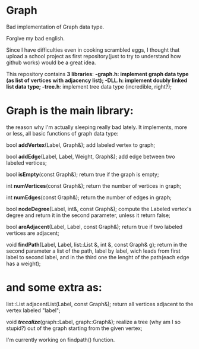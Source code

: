 # Graph
Bad implementation of Graph data type.

Forgive my bad english.

Since I have difficulties even in cooking scrambled eggs, 
I thought that upload a school project as first repository(just to try to understand how github works) would be a great idea.

This repository contains **3 libraries**:
**-graph.h:
    implement graph data type (as list of vertices with adjacency list);
-DLL.h:
    implement doubly linked list data type;
-tree.h**:
    implement tree data type (incredible, right?);

# Graph is the main library: 
the reason why I'm actually sleeping really bad lately. It implements, more or less, all basic functions of graph data type:

bool **addVertex**(Label, Graph&);
    add labeled vertex to graph;

bool **addEdge**(Label, Label, Weight, Graph&);
    add edge between two labeled vertices;

bool **isEmpty**(const Graph&);
    return true if the graph is empty;

int **numVertices**(const Graph&);
    return the number of vertices in graph;

int **numEdges**(const Graph&);
    return the number of edges in graph;

bool **nodeDegree**(Label, int&, const Graph&);
    compute the Labeled vertex's degree and return it in the second parameter, unless it return false;

bool **areAdjacent**(Label, Label, const Graph&); 
    return true if two labeled vertices are adjacent;

void **findPath**(Label, Label, list::List &, int &, const Graph& g);
    return in the second parameter a list of the path, label by label, wich leads from first label to second label,
    and in the third one the lenght of the path(each edge has a weight);

# and some extra as:

list::List adjacentList(Label, const Graph&);
    return all vertices adjacent to the vertex labeled "label";

void ***treealize***(graph::Label, graph::Graph&);
    realize a tree (why am I so stupid?) out of the graph starting from the given vertex;

I'm currently working on findpath() function.
